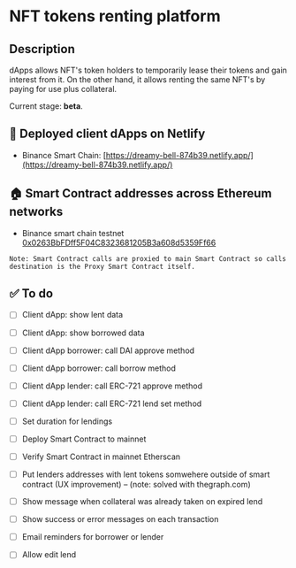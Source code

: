 # NFT tokens renting platform

##  Description

dApps allows NFT's token holders to temporarily lease their tokens and gain interest from it.
On the other hand, it allows renting the same NFT's by paying for use plus collateral.

Current stage: **beta**.

## 🏹 Deployed client dApps on Netlify
- Binance Smart Chain: [https://dreamy-bell-874b39.netlify.app/](https://dreamy-bell-874b39.netlify.app/)

## 🏠 Smart Contract addresses across Ethereum networks

- Binance smart chain testnet [0x0263BbFDff5F04C8323681205B3a608d5359Ff66](https://testnet.bscscan.com/address/0x0263BbFDff5F04C8323681205B3a608d5359Ff66)

```
Note: Smart Contract calls are proxied to main Smart Contract so calls destination is the Proxy Smart Contract itself.
```

## ✅ To do
- [ ] Client dApp: show lent data
- [ ] Client dApp: show borrowed data
- [ ] Client dApp borrower: call DAI approve method
- [ ] Client dApp borrower: call borrow method
- [ ] Client dApp lender: call ERC-721 approve method
- [ ] Client dApp lender: call ERC-721 lend set method
- [ ] Set duration for lendings
- [ ] Deploy Smart Contract to mainnet
- [ ] Verify Smart Contract in mainnet Etherscan
- [ ] Put lenders addresses with lent tokens somwehere outside of smart contract (UX improvement) – (note: solved with thegraph.com)
- [ ] Show message when collateral was already taken on expired lend
- [ ] Show success or error messages on each transaction
- [ ] Email reminders for borrower or lender
- [ ] Allow edit lend





